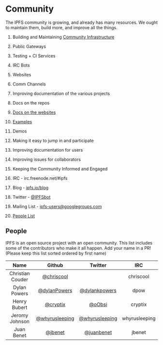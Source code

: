 # Community

The IPFS community is growing, and already has many resources.
We ought to maintain them, build more, and improve all the things.

1. Building and Maintaining
  [Community Infrastructure](https://github.com/ipfs/infrastructure)
  1. Public Gateways
  2. Testing + CI Services
  3. IRC Bots
  4. Websites
  5. Comm Channels

2. Improving documentation of the various projects
  1. Docs on the repos
  2. [Docs on the websites](http://ipfs.io/docs)
  3. [Examples](http://ipfs.io/examples)
  4. Demos

3. Making it easy to jump in and participate
  1. Improving documentation for users
  2. Improving issues for collaborators

4. Keeping the Community Informed and Engaged
  1. IRC - irc.freenode.net/#ipfs
  2. Blog - [ipfs.io/blog](http://ipfs.io/blog)
  3. Twitter - [@IPFSbot](https://twitter.com/IPFSbot)
  4. Mailing List - ipfs-users@googlegroups.com
  5. [People List](people.md)


## People

IPFS is an open source project with an open community. This list includes
some of the contributors who make it all happen. Add your name in a PR!
(Please keep this list sorted ordered by first name)

Name | Github | Twitter | IRC
:--: | :----: | :-: | :-----:
Christian Couder | [@chriscool](//github.com/chriscool) |  | chriscool
Dylan Powers | [@dylanPowers](https://github.com/dylanPowers) | [@dylankpowers](https://twitter.com/dylankpowers) | dpow
Henry Bubert | [@cryptix](//github.com/cryptix) | [@oObsi](//twitter.com/oObsi) | cryptix
Jeromy Johnson | [@whyrusleeping](//github.com/whyrusleeping) | [@whyrusleeping](//twitter.com/whyrusleeping) | whyrusleeping
Juan Benet | [@jbenet](//github.com/jbenet) | [@juanbenet](//twitter.com/juanbenet) | jbenet
